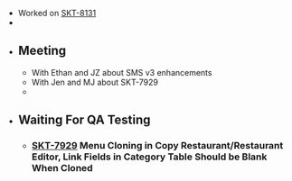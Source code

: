 - Worked on [SKT-8131](https://wondersco.atlassian.net/browse/SKT-8131)
-
- ## Meeting
	- With Ethan and JZ about SMS v3 enhancements
	- With Jen and MJ about SKT-7929
	-
- ## Waiting For QA Testing
	- ### [SKT-7929](https://wondersco.atlassian.net/browse/SKT-7929) Menu Cloning in Copy Restaurant/Restaurant Editor, Link Fields in Category Table Should be Blank When Cloned